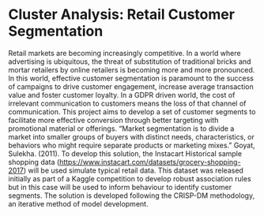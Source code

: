 # Cluster Analysis: Retail Customer Segmentation
Retail markets are becoming increasingly competitive. In a world where advertising is ubiquitous, the threat of substitution of traditional bricks and mortar retailers by online retailers is becoming more and more pronounced. In this world, effective customer segmentation is paramount to the success of campaigns to drive customer engagement, increase average transaction value and foster customer loyalty. In a GDPR driven world, the cost of irrelevant communication to customers means the loss of that channel of communication.
This project aims to develop a set of customer segments to facilitate more effective conversion through better targeting with promotional material or offerings. “Market segmentation is to divide a market into smaller groups of buyers with distinct needs, characteristics, or behaviors who might require separate products or marketing mixes.” Goyat, Sulekha. (2011).
To develop this solution, the Instacart Historical sample shopping data (https://www.instacart.com/datasets/grocery-shopping-2017) will be used simulate typical retail data. This dataset was released initially as part of a Kaggle competition to develop robust association rules but in this case will be used to inform behaviour to identify customer segments. 
The solution is developed following the CRISP-DM methodology, an iterative method of model development.
 

